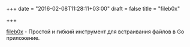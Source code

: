 +++
date = "2016-02-08T11:28:11+03:00"
draft = false
title = "fileb0x"

+++

<p><a href="https://github.com/UnnoTed/fileb0x">fileb0x</a>&nbsp;- Простой и гибкий инструмент для встраивания файлов в Go приложение.</p>

